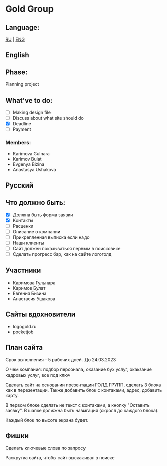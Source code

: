 # Gold Group

## Language:

[RU](#Русский) | [ENG](#English)

## English

## Phase:

Planning project

## What've to do:

- [ ] Making design file
- [ ] Discuss about what site should do
- [x] Deadline
- [ ] Payment

### Members:

- Karimova Gulnara
- Karimov Bulat
- Evgenya Bizina
- Anastasya Ushakova

## Русский

## Что должно быть:

- [x] Должна быть форма заявки
- [x] Контакты
- [ ] Расценки
- [ ] Описание о компании
- [ ] Прикрепленная выписка если надо
- [ ] Наши клиенты
- [ ] Сайт должен показываться первым в поисковике
- [ ] Сделать прогресс бар, как на сайте логоголд

## Участники

- Каримова Гульнара
- Каримов Булат
- Евгения Бизина
- Анастасия Ушакова

## Сайты вдохновители

- logogold.ru
- pocketjob

## План сайта

Срок выполнения - 5 рабочих дней. До 24.03.2023

О чем компания: подбор персонала, оказание бух услуг, окакзание кадровых услуг, все под ключ

Сделать сайт на основании презентации ГОЛД ГРУПП, сделать 3 блока как в перезентации. Также добавить блок с контаками, адрес, добавить карту.

В первом блоке сделать не текст с контаками, а кнопку "Оставить заявку". В шапке должжна быть навигация (скролл до каждого блока).

Каждый блок по высоте экрана будет.

## Фишки

Сделать ключевые слова по запросу

Раскрутка сайта, чтобы сайт выскакивал в поиске
